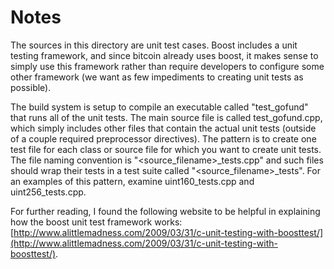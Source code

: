 # Notes
The sources in this directory are unit test cases.  Boost includes a
unit testing framework, and since bitcoin already uses boost, it makes
sense to simply use this framework rather than require developers to
configure some other framework (we want as few impediments to creating
unit tests as possible).

The build system is setup to compile an executable called "test_gofund"
that runs all of the unit tests.  The main source file is called
test_gofund.cpp, which simply includes other files that contain the
actual unit tests (outside of a couple required preprocessor
directives).  The pattern is to create one test file for each class or
source file for which you want to create unit tests.  The file naming
convention is "<source_filename>_tests.cpp" and such files should wrap
their tests in a test suite called "<source_filename>_tests".  For an
examples of this pattern, examine uint160_tests.cpp and
uint256_tests.cpp.

For further reading, I found the following website to be helpful in
explaining how the boost unit test framework works:
[http://www.alittlemadness.com/2009/03/31/c-unit-testing-with-boosttest/](http://www.alittlemadness.com/2009/03/31/c-unit-testing-with-boosttest/).